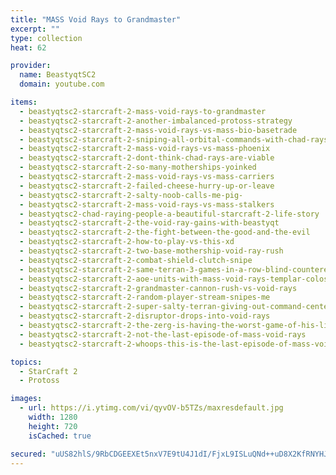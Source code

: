 ```yaml
---
title: "MASS Void Rays to Grandmaster"
excerpt: ""
type: collection
heat: 62

provider:
  name: BeastyqtSC2
  domain: youtube.com

items:
  - beastyqtsc2-starcraft-2-mass-void-rays-to-grandmaster
  - beastyqtsc2-starcraft-2-another-imbalanced-protoss-strategy
  - beastyqtsc2-starcraft-2-mass-void-rays-vs-mass-bio-basetrade
  - beastyqtsc2-starcraft-2-sniping-all-orbital-commands-with-chad-rays
  - beastyqtsc2-starcraft-2-mass-void-rays-vs-mass-phoenix
  - beastyqtsc2-starcraft-2-dont-think-chad-rays-are-viable
  - beastyqtsc2-starcraft-2-so-many-motherships-yoinked
  - beastyqtsc2-starcraft-2-mass-void-rays-vs-mass-carriers
  - beastyqtsc2-starcraft-2-failed-cheese-hurry-up-or-leave
  - beastyqtsc2-starcraft-2-salty-noob-calls-me-pig-
  - beastyqtsc2-starcraft-2-mass-void-rays-vs-mass-stalkers
  - beastyqtsc2-chad-raying-people-a-beautiful-starcraft-2-life-story
  - beastyqtsc2-starcraft-2-the-void-ray-gains-with-beastyqt
  - beastyqtsc2-starcraft-2-the-fight-between-the-good-and-the-evil
  - beastyqtsc2-starcraft-2-how-to-play-vs-this-xd
  - beastyqtsc2-starcraft-2-two-base-mothership-void-ray-rush
  - beastyqtsc2-starcraft-2-combat-shield-clutch-snipe
  - beastyqtsc2-starcraft-2-same-terran-3-games-in-a-row-blind-countered
  - beastyqtsc2-starcraft-2-aoe-units-with-mass-void-rays-templar-colossus-disruptors
  - beastyqtsc2-starcraft-2-grandmaster-cannon-rush-vs-void-rays
  - beastyqtsc2-starcraft-2-random-player-stream-snipes-me
  - beastyqtsc2-starcraft-2-super-salty-terran-giving-out-command-centers
  - beastyqtsc2-starcraft-2-disruptor-drops-into-void-rays
  - beastyqtsc2-starcraft-2-the-zerg-is-having-the-worst-game-of-his-life
  - beastyqtsc2-starcraft-2-not-the-last-episode-of-mass-void-rays
  - beastyqtsc2-starcraft-2-whoops-this-is-the-last-episode-of-mass-void-rays

topics:
  - StarCraft 2
  - Protoss

images:
  - url: https://i.ytimg.com/vi/qyvOV-b5TZs/maxresdefault.jpg
    width: 1280
    height: 720
    isCached: true

secured: "uUS82hlS/9RbCDGEEXEt5nxV7E9tU4J1dI/FjxL9ISLuQNd++uD8X2KfRNYHJ1HMw1ckFh+FdnY1dY6DIDxxSYB8ihWxWPp8VnlasLD/fAlP4DMhkb+qqi6NPwcsyMudX5KTKviFrrs3W/ma4I509Kq8LyE7ifi3m0zmU7EA81VM+I4fpwsGvWcHB8V6pPSkV5XpiXtGPjBg+z3dG/Qoiffldhj7tFKTtDFHdqWWC1/Byd95vV7i9UM1kVO6k6iFUDx05YEfX88GItWKs9taiIAoufR7LcPp6gk6Cjjfnbbe3GJLJBq9iiR/iqz6rbKNog+tIUOi5feZsIfgksAIknRPub69qrlIU7lINu/rX5Y=;Tq7AnknklL/yFE0+CrDpJg=="
---
```


